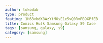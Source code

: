 ```yaml
---
author: tokodab
type: product
featimg: 1H63vbdX8AzYtMOsE1e5vQ0RvPB9GPfEB
title: Comics Hulk Samsung Galaxy S9 Case
tags: [samsung, galaxy, s9]
category: [samsung]
---
```

